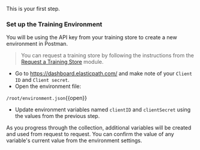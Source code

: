 This is your first step.

### Set up the Training Environment

You will be using the API key from your training store to create a new environment in Postman.
>You can request a training store by following the instructions from the [Request a Training Store](https://elasticpath-customer.okta.com/app/litmos/exknrryohFKR6waw9356/sso/saml?RelayState=http://education.elasticpath.com/course/1913632) module.

* Go to https://dashboard.elasticpath.com/ and make note of your `Client ID` and `Client secret`.
* Open the environment file:

`/root/environment.json`{{open}}

* Update environment variables named `clientID` and `clientSecret` using the values from the previous step.

As you progress through the collection, additional variables will be created and used from request to request. You can confirm the value of any variable's current value from the environment settings.